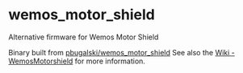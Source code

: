 # wemos_motor_shield
Alternative firmware for Wemos Motor Shield

Binary built from [pbugalski/wemos_motor_shield](https://github.com/pbugalski/wemos_motor_shield)
See also the [Wiki - WemosMotorshield](https://www.letscontrolit.com/wiki/index.php?title=WemosMotorshield) for more information.